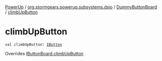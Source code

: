 [PowerUp](../../index.md) / [org.stormgears.powerup.subsystems.dsio](../index.md) / [DummyButtonBoard](index.md) / [climbUpButton](./climb-up-button.md)

# climbUpButton

`val climbUpButton: `[`IButton`](../../org.stormgears.utils.dsio/-i-button/index.md)

Overrides [IButtonBoard.climbUpButton](../-i-button-board/climb-up-button.md)

